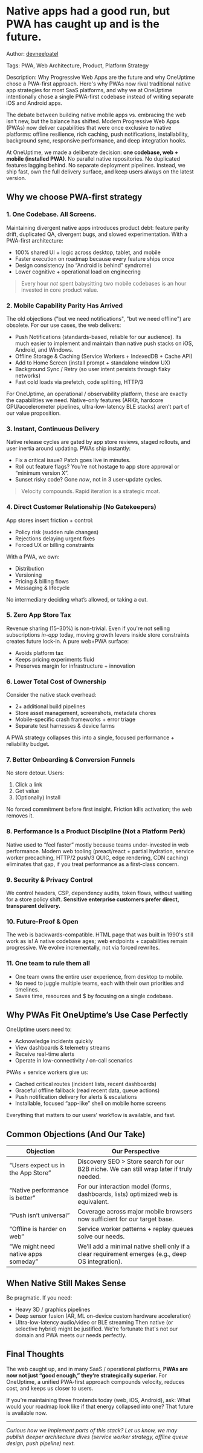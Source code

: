 # Native apps had a good run, but PWA has caught up and is the future. 

Author: [devneelpatel](https://www.github.com/devneelpatel)

Tags: PWA, Web Architecture, Product, Platform Strategy

Description: Why Progressive Web Apps are the future and why OneUptime chose a PWA-first approach. Here's why PWAs now rival traditional native app strategies for most SaaS platforms, and why we at OneUptime intentionally chose a single PWA-first codebase instead of writing separate iOS and Android apps.

The debate between building native mobile apps vs. embracing the web isn’t new, but the balance has shifted. Modern Progressive Web Apps (PWAs) now deliver capabilities that were once exclusive to native platforms: offline resilience, rich caching, push notifications, installability, background sync, responsive performance, and deep integration hooks.

At OneUptime, we made a deliberate decision: **one codebase, web + mobile (installed PWA)**. No parallel native repositories. No duplicated features lagging behind. No separate deployment pipelines. Instead, we ship fast, own the full delivery surface, and keep users always on the latest version.

## Why we choose PWA-first strategy

### 1. One Codebase. All Screens.

Maintaining divergent native apps introduces product debt: feature parity drift, duplicated QA, divergent bugs, and slowed experimentation. With a PWA-first architecture:
- 100% shared UI + logic across desktop, tablet, and mobile
- Faster execution on roadmap because every feature ships once
- Design consistency (no “Android is behind” syndrome)
- Lower cognitive + operational load on engineering

> Every hour *not* spent babysitting two mobile codebases is an hour invested in core product value.

### 2. Mobile Capability Parity Has Arrived

The old objections ("but we need notifications", "but we need offline") are obsolete. For our use cases, the web delivers:
- Push Notifications (standards-based, reliable for our audience). Its much easier to implement and maintain than native push stacks on iOS, Android, and Windows. 
- Offline Storage & Caching (Service Workers + IndexedDB + Cache API)
- Add to Home Screen (install prompt + standalone window UX)
- Background Sync / Retry (so user intent persists through flaky networks)
- Fast cold loads via prefetch, code splitting, HTTP/3

For OneUptime, an operational / observability platform, these are exactly the capabilities we need. Native-only features (ARKit, hardcore GPU/accelerometer pipelines, ultra-low-latency BLE stacks) aren’t part of our value proposition.

### 3. Instant, Continuous Delivery

Native release cycles are gated by app store reviews, staged rollouts, and user inertia around updating. PWAs ship instantly:
- Fix a critical issue? Patch goes live in minutes.
- Roll out feature flags? You're not hostage to app store approval or “minimum version X”.
- Sunset risky code? Gone *now*, not in 3 user-update cycles.

> Velocity compounds. Rapid iteration is a strategic moat.

### 4. Direct Customer Relationship (No Gatekeepers)

App stores insert friction + control:
- Policy risk (sudden rule changes)
- Rejections delaying urgent fixes
- Forced UX or billing constraints

With a PWA, we own:
- Distribution
- Versioning
- Pricing & billing flows
- Messaging & lifecycle

No intermediary deciding what’s allowed, or taking a cut.

### 5. Zero App Store Tax

Revenue sharing (15–30%) is non-trivial. Even if you're not selling subscriptions *in-app* today, moving growth levers inside store constraints creates future lock-in. A pure web+PWA surface:
- Avoids platform tax
- Keeps pricing experiments fluid
- Preserves margin for infrastructure + innovation

### 6. Lower Total Cost of Ownership

Consider the native stack overhead:
- 2+ additional build pipelines
- Store asset management, screenshots, metadata chores
- Mobile-specific crash frameworks + error triage
- Separate test harnesses & device farms

A PWA strategy collapses this into a single, focused performance + reliability budget.

### 7. Better Onboarding & Conversion Funnels

No store detour. Users:
1. Click a link
2. Get value
3. (Optionally) Install

No forced commitment before first insight. Friction kills activation; the web removes it.

### 8. Performance Is a Product Discipline (Not a Platform Perk)

Native used to “feel faster” mostly because teams under-invested in web performance. Modern web tooling (preact/react + partial hydration, service worker precaching, HTTP/2 push/3 QUIC, edge rendering, CDN caching) eliminates that gap, if you treat performance as a first-class concern.

### 9. Security & Privacy Control

We control headers, CSP, dependency audits, token flows, without waiting for a store policy shift. **Sensitive enterprise customers prefer direct, transparent delivery.**

### 10. Future-Proof & Open

The web is backwards-compatible. HTML page that was built in 1990's still work as is! A native codebase ages; web endpoints + capabilities remain progressive. We evolve incrementally, not via forced rewrites.

### 11. One team to rule them all

- One team owns the entire user experience, from desktop to mobile.
- No need to juggle multiple teams, each with their own priorities and timelines.
- Saves time, resources and $ by focusing on a single codebase.

## Why PWAs Fit OneUptime’s Use Case Perfectly

OneUptime users need to:
- Acknowledge incidents quickly
- View dashboards & telemetry streams
- Receive real-time alerts
- Operate in low-connectivity / on-call scenarios

PWAs + service workers give us:

- Cached critical routes (incident lists, recent dashboards)
- Graceful offline fallback (read recent data, queue actions)
- Push notification delivery for alerts & escalations
- Installable, focused “app-like” shell on mobile home screens

Everything that matters to our users’ workflow is available, and fast.

## Common Objections (And Our Take)

| Objection | Our Perspective |
|-----------|-----------------|
| “Users expect us in the App Store” | Discovery SEO > Store search for our B2B niche. We can still wrap later if truly needed. |
| “Native performance is better” | For our interaction model (forms, dashboards, lists) optimized web is equivalent. |
| “Push isn’t universal” | Coverage across major mobile browsers now sufficient for our target base. |
| “Offline is harder on web” | Service worker patterns + replay queues solve our needs. |
| “We might need native apps someday” | We’ll add a minimal native shell only if a clear requirement emerges (e.g., deep OS integration). |


## When Native Still Makes Sense

Be pragmatic. If you need:
- Heavy 3D / graphics pipelines
- Deep sensor fusion (AR, ML on-device custom hardware acceleration)
- Ultra-low-latency audio/video or BLE streaming
Then native (or selective hybrid) might be justified. We're fortunate that's not our domain and PWA meets our needs perfectly.


## Final Thoughts

The web caught up, and in many SaaS / operational platforms, **PWAs are now not just “good enough,” they’re strategically superior.** For OneUptime, a unified PWA-first approach compounds velocity, reduces cost, and keeps us closer to users.

If you’re maintaining three frontends today (web, iOS, Android), ask: What would your roadmap look like if that energy collapsed into one? That future is available now.

---

*Curious how we implement parts of this stack? Let us know, we may publish deeper architecture dives (service worker strategy, offline queue design, push pipeline) next.*

